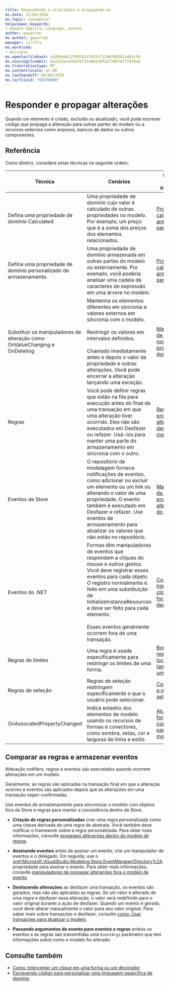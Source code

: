 ```yaml
---
title: Respondendo a alterações e propagando-as
ms.date: 11/04/2016
ms.topic: conceptual
helpviewer_keywords:
- Domain-Specific Language, events
author: gewarren
ms.author: gewarren
manager: jillfra
ms.workload:
- multiple
ms.openlocfilehash: a1d58ede1370976147b33cf1246f8b582adb3c5b
ms.sourcegitcommit: 6a19c5ece38a70731496a38f2ef20676ff18f8a4
ms.translationtype: MT
ms.contentlocale: pt-BR
ms.lasthandoff: 05/09/2019
ms.locfileid: "65476608"
---
```

# <a name="respond-to-and-propagate-changes"></a>Responder e propagar alterações

Quando um elemento é criado, excluído ou atualizado, você pode escrever código que propaga a alteração para outras partes do modelo ou a recursos externos como arquivos, bancos de dados ou outros componentes.

## <a name="reference"></a>Referência

Como diretriz, considere estas técnicas na seguinte ordem:

|Técnica|Cenários|Para obter mais informações|
|-|-|-|
|Defina uma propriedade de domínio Calculated.|Uma propriedade de domínio cujo valor é calculado de outras propriedades no modelo. Por exemplo, um preço que é a soma dos preços dos elementos relacionados.|[Propriedades calculadas e de armazenamento personalizado](../modeling/calculated-and-custom-storage-properties.md)|
|Defina uma propriedade de domínio personalizado de armazenamento.|Uma propriedade de domínio armazenada em outras partes do modelo ou externamente. Por exemplo, você poderia analisar uma cadeia de caracteres de expressão em uma árvore no modelo.|[Propriedades calculadas e de armazenamento personalizado](../modeling/calculated-and-custom-storage-properties.md)|
|Substituir os manipuladores de alteração como OnValueChanging e OnDeleting|Mantenha os elementos diferentes em sincronia e valores externos em sincronia com o modelo.<br /><br /> Restringir os valores em intervalos definidos.<br /><br /> Chamado imediatamente antes e depois o valor da propriedade e outras alterações. Você pode encerrar a alteração lançando uma exceção.|[Manipuladores de alterações nos valores da propriedade de domínio](../modeling/domain-property-value-change-handlers.md)|
|Regras|Você pode definir regras que estão na fila para execução antes do final de uma transação em que uma alteração tiver ocorrido. Eles não são executados em Desfazer ou refazer. Usá-los para manter uma parte do armazenamento em sincronia com o outro.|[Regras propagam alterações dentro do modelo](../modeling/rules-propagate-changes-within-the-model.md)|
|Eventos de Store|O repositório de modelagem fornece notificações de eventos, como adicionar ou excluir um elemento ou um link ou alterando o valor de uma propriedade. O evento também é executado em Desfazer e refazer. Use eventos de armazenamento para atualizar os valores que não estão no repositório.|[Manipuladores de eventos propagam alterações fora do modelo](../modeling/event-handlers-propagate-changes-outside-the-model.md)|
|Eventos do .NET|Formas têm manipuladores de eventos que respondem a cliques do mouse e outros gestos. Você deve registrar esses eventos para cada objeto. O registro normalmente é feito em uma substituição de InitializeInstanceResources e deve ser feito para cada elemento.<br /><br /> Esses eventos geralmente ocorrem fora de uma transação.|[Como: Interceptar um clique em uma forma ou um decorador](../modeling/how-to-intercept-a-click-on-a-shape-or-decorator.md)|
|Regras de limites|Uma regra é usada especificamente para restringir os limites de uma forma.|[BoundsRules restringem o local e o tamanho de uma forma](/visualstudio/modeling/boundsrules-constrain-shape-location-and-size?view=vs-2015)|
|Regras de seleção|Regras de seleção restringem especificamente o que o usuário pode selecionar.|[Como: Acessar e restringir a seleção atual](../modeling/how-to-access-and-constrain-the-current-selection.md)|
|OnAssocatedPropertyChanged|Indica estados dos elementos de modelo usando os recursos de formas e conectores, como sombra, setas, cor e larguras de linha e estilo.|[Atualizando formas e conectores para refletir o modelo](../modeling/updating-shapes-and-connectors-to-reflect-the-model.md)|

## <a name="compare-rules-and-store-events"></a>Comparar as regras e armazenar eventos

Alteração notifiers, regras e eventos são executados quando ocorrem alterações em um modelo.

Geralmente, as regras são aplicadas na transação final em que a alteração ocorreu e eventos são aplicados depois que as alterações em uma transação sejam confirmadas.

Use eventos de armazenamento para sincronizar o modelo com objetos fora da Store e regras para manter a consistência dentro de Store.

- **Criação de regras personalizadas** criar uma regra personalizada como uma classe derivada de uma regra de abstrata. Você também deve notificar o framework sobre a regra personalizada. Para obter mais informações, consulte [propagam alterações dentro do modelo de regras](../modeling/rules-propagate-changes-within-the-model.md).

- **Assinando eventos** antes de assinar um evento, crie um manipulador de eventos e o delegado. Em seguida, use o <xref:Microsoft.VisualStudio.Modeling.Store.EventManagerDirectory%2A>propriedade para assinar o evento. Para obter mais informações, consulte [manipuladores de propagar alterações fora o modelo de evento](../modeling/event-handlers-propagate-changes-outside-the-model.md).

- **Desfazendo alterações** ao desfazer uma transação, os eventos são gerados, mas não são aplicadas as regras. Se um valor é alterado de uma regra e desfazer essa alteração, o valor será redefinido para o valor original durante a ação de desfazer. Quando um evento é gerado, você deve alterar manualmente o valor para seu valor original. Para saber mais sobre transações e desfazer, consulte [como: Usar transações para atualizar o modelo](../modeling/how-to-use-transactions-to-update-the-model.md).

- **Passando argumentos de evento para eventos e regras** ambos os eventos e as regras são transmitidas uma `EventArgs` parâmetro que tem informações sobre como o modelo foi alterado.

## <a name="see-also"></a>Consulte também

- [Como: Interceptar um clique em uma forma ou um decorador](../modeling/how-to-intercept-a-click-on-a-shape-or-decorator.md)
- [Escrevendo código para personalizar uma linguagem específica de domínio](../modeling/writing-code-to-customise-a-domain-specific-language.md)
